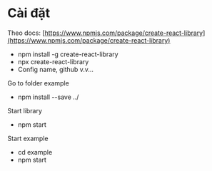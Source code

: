 # Cài đặt

Theo docs: [https://www.npmjs.com/package/create-react-library](https://www.npmjs.com/package/create-react-library)

* npm install -g create-react-library
* npx create-react-library
* Config name, github v.v...

Go to folder example

* npm install --save ../

Start library

* npm start

Start example

* cd example
* npm start
